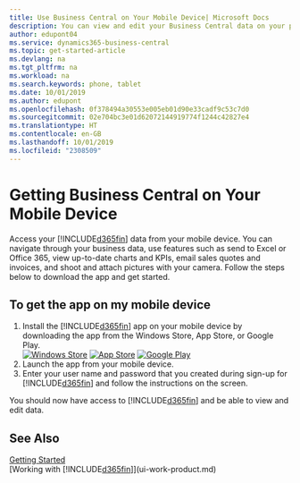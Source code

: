 ```yaml
---
title: Use Business Central on Your Mobile Device| Microsoft Docs
description: You can view and edit your Business Central data on your phone or tablet.
author: edupont04
ms.service: dynamics365-business-central
ms.topic: get-started-article
ms.devlang: na
ms.tgt_pltfrm: na
ms.workload: na
ms.search.keywords: phone, tablet
ms.date: 10/01/2019
ms.author: edupont
ms.openlocfilehash: 0f378494a30553e005eb01d90e33cadf9c53c7d0
ms.sourcegitcommit: 02e704bc3e01d62072144919774f1244c42827e4
ms.translationtype: HT
ms.contentlocale: en-GB
ms.lasthandoff: 10/01/2019
ms.locfileid: "2308509"
---
```

# <a name="getting-business-central-on-your-mobile-device"></a>Getting Business Central on Your Mobile Device
Access your [!INCLUDE[d365fin](includes/d365fin_md.md)] data from your mobile device. You can navigate through your business data, use features such as send to Excel or Office 365, view up-to-date charts and KPIs, email sales quotes and invoices, and shoot and attach pictures with your camera. Follow the steps below to download the app and get started.

## <a name="to-get-the-app-on-my-mobile-device"></a>To get the app on my mobile device
1. Install the [!INCLUDE[d365fin](includes/d365fin_md.md)] app on your mobile device by downloading the app from the Windows Store, App Store, or Google Play.  
[![Windows Store](./media/install-mobile-app/windowsstore.png)](https://go.microsoft.com/fwlink/?LinkId=734848)
[![App Store](./media/install-mobile-app/appstore.png)](https://go.microsoft.com/fwlink/?LinkId=734847) [![Google Play](./media/install-mobile-app/googleplay.png)](https://go.microsoft.com/fwlink/?LinkId=734849)  
2. Launch the app from your mobile device.
3. Enter your user name and password that you created during sign-up for [!INCLUDE[d365fin](includes/d365fin_md.md)] and follow the instructions on the screen.

You should now have access to [!INCLUDE[d365fin](includes/d365fin_md.md)] and be able to view and edit data.

## <a name="see-also"></a>See Also
[Getting Started](product-get-started.md)  
[Working with [!INCLUDE[d365fin](includes/d365fin_md.md)]](ui-work-product.md)  
